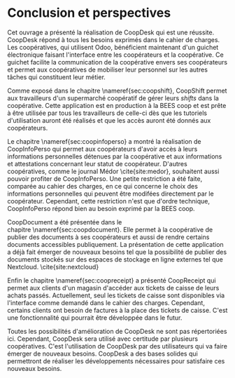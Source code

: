 # Conclusion et perspectives

Cet ouvrage a présenté la réalisation de CoopDesk qui est une réussite.
CoopDesk répond à tous les besoins exprimés dans le cahier de charges.
Les coopératives, qui utilisent Odoo, bénéficient maintenant d'un
guichet électronique faisant l'interface entre les coopérateurs et la
coopérative. Ce guichet facilite la communication de la coopérative
envers ses coopérateurs et permet aux coopératives de mobiliser leur
personnel sur les autres tâches qui constituent leur métier.

Comme exposé dans le chapitre \nameref{sec:coopshift}, CoopShift permet
aux travailleurs d'un supermarché coopératif de gérer leurs *shifts*
dans la coopérative. Cette application est en production à la BEES coop
et est prête à être utilisée par tous les travailleurs de celle-ci dès
que les tutoriels d'utilisation auront été réalisés et que les accès
auront été donnés aux coopérateurs.

Le chapitre \nameref{sec:coopinfoperso} a montré la réalisation de
CoopInfoPerso qui permet aux coopérateurs d'avoir accès à leurs
informations personnelles détenues par la coopérative et aux
informations et attestations concernant leur statut de coopérateur.
D'autres coopératives, comme le journal Médor \cite{site:medor},
souhaitent aussi pouvoir profiter de CoopInfoPerso. Une petite
restriction a été faite, comparée au cahier des charges, en ce qui
concerne le choix des informations personnelles qui peuvent être
modifées directement par le coopérateur. Cependant, cette restriction
n'est que d'ordre technique, CoopInfoPerso répond bien au besoin exprimé
par la BEES coop.

CoopDocument a été présentée dans le
chapitre \nameref{sec:coopdocument}. Elle permet à la coopérative de
publier des documents à ses coopérateurs et aussi de rendre certains
documents accessibles publiquement. La présentation de cette application
a déjà fait émerger de nouveaux besoins tel que la possibilité de
publier des documents stockés sur des espaces de stockage en ligne
externes tel que Nextcloud. \cite{site:nextcloud}

Enfin le chapitre \nameref{sec:coopreceipt} a présenté CoopReceipt qui
permet aux clients d'un magasin d'accéder aux tickets de caisse de leurs
achats passés. Actuellement, seul les tickets de caisse sont disponibles
via l'interface comme demandé dans le cahier des charges. Cependant,
certains clients ont besoin de factures à la place des tickets de
caisse. C'est une fonctionnalité qui pourrait être développée dans le
futur.

Toutes les possibilités d'amélioration de CoopDesk ne sont pas
répertoriées ici. Cependant, CoopDesk sera utilisé avec certitude par
plusieurs coopératives. C'est l'utilisation de CoopDesk par des
utilisateurs qui va faire émerger de nouveaux besoins. CoopDesk a des
bases solides qui permettront de réaliser les développements nécessaires
pour satisfaire ces nouveaux besoins.
